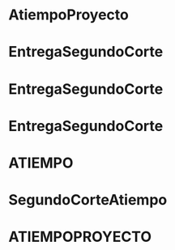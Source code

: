# AtiempoProyecto
# EntregaSegundoCorte
# EntregaSegundoCorte
# EntregaSegundoCorte
# ATIEMPO
# SegundoCorteAtiempo
# ATIEMPOPROYECTO

